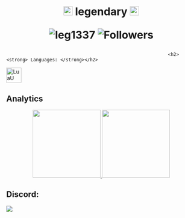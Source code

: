 <h1 align="center">
  <a target="_blank">
    <img src="https://github.com/JayantGoel001/JayantGoel001/blob/master/GIF/Earth.gif" width="24px" style="max-width:100%;">
  </a>
  legendary
  <a target="_blank">
    <img src="https://github.com/JayantGoel001/JayantGoel001/blob/master/GIF/Earth.gif"  width="24px" style="max-width:100%;">
    <p align="center">  
  <img src="https://komarev.com/ghpvc/?username=leg1337" alt="leg1337" />
  <img alt="Followers" src="https://img.shields.io/github/followers/leg1337?style=social">    
</p>
<p align="center">  
 </p>
  </a>
</h1>


                                                                <h2><strong> Languages: </strong></h2>



<img src="https://doy2mn9upadnk.cloudfront.net/uploads/default/original/4X/c/5/a/c5acf1685bdf34d1d721c0c5ec8fc3c4e8c80b03.png" alt="LuaU" width="40" height="40"/> 


 <h2><strong> Analytics </strong></h2>

<p align="center">
<a href="https://github.com/leg1337">
  <img height="180em" src="https://github-readme-stats.vercel.app/api?username=leg1337&show_icons=true&theme=midnight-purple&include_all_commits=true&count_private=true"/>
  <img height="180em" src="https://github-readme-stats.vercel.app/api/top-langs/?username=leg1337&layout=compact&langs_count=7&theme=midnight-purple"/>
</a>
</p>


<h2><strong> Discord: </strong></h2>
<a href="https://discord.com/users/950723079062044682"><img align="left" src="https://lanyard.cnrad.dev/api/950723079062044682"></a>
